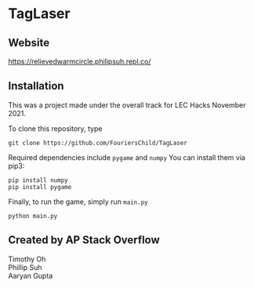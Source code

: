 # TagLaser

## Website  
https://relievedwarmcircle.philipsuh.repl.co/

## Installation
This was a project made under the overall track for LEC Hacks November 2021.

To clone this repository, type
```
git clone https://github.com/FouriersChild/TagLaser
```

Required dependencies include ```pygame``` and ```numpy```
You can install them via pip3:

```
pip install numpy
pip install pygame
```

Finally, to run the game, simply run ```main.py```

```
python main.py
```

## Created by AP Stack Overflow
Timothy Oh  
Phillip Suh  
Aaryan Gupta  
